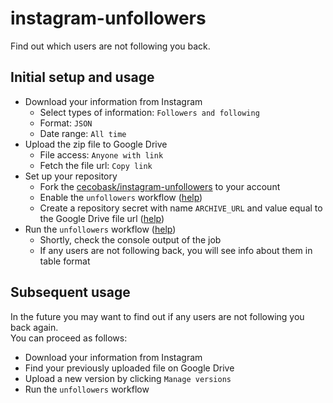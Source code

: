 # instagram-unfollowers
Find out which users are not following you back.

## Initial setup and usage
- Download your information from Instagram
  - Select types of information: `Followers and following`
  - Format: `JSON`
  - Date range: `All time`
- Upload the zip file to Google Drive
  - File access: `Anyone with link`
  - Fetch the file url: `Copy link`
- Set up your repository
  - Fork the [cecobask/instagram-unfollowers](https://github.com/cecobask/instagram-unfollowers) to your account
  - Enable the `unfollowers` workflow ([help](https://docs.github.com/en/actions/using-workflows/disabling-and-enabling-a-workflow))
  - Create a repository secret with name `ARCHIVE_URL` and value equal to the Google Drive file url ([help](https://docs.github.com/en/actions/security-guides/encrypted-secrets#creating-encrypted-secrets-for-a-repository))
- Run the `unfollowers` workflow ([help](https://docs.github.com/en/actions/using-workflows/manually-running-a-workflow))
  - Shortly, check the console output of the job
  - If any users are not following back, you will see info about them in table format

## Subsequent usage
In the future you may want to find out if any users are not following you back again.  
You can proceed as follows:
- Download your information from Instagram
- Find your previously uploaded file on Google Drive
- Upload a new version by clicking `Manage versions`
- Run the `unfollowers` workflow